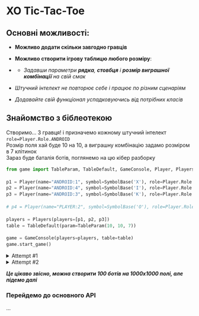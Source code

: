 # XO Tic-Tac-Toe

## Основні можливості:
+ **Можливо додати скільки завгодно гравців**

+ **Можливо створити ігрову таблицю любого розміру**:
+ + *Задавши параметри **рядка**, **стовбця** і **розмір виграшної комбінації** на свій смак*

+ *Штучний інтелект не повторює себе і працює по різним сценаріям*

+ *Додавайте свій функціонал успадковуючись від потрібних класів*


## Знайомство з біблеотекою
Створимо... 3 гравця! і призначемо кожному штучний інтелект `role=Player.Role.ANDROID`  
Розмір поля хай буде 10 на 10, а виграшну комбінацію задамо розміром в 7 клітинок  
Зараз буде баталія ботів, поглянемо на цю кібер разборку

```python
from game import TableParam, TableDefault, GameConsole, Player, Players, SymbolBase

p1 = Player(name="ANDROID:1", symbol=SymbolBase('X'), role=Player.Role.ANDROID)
p2 = Player(name="ANDROID:4", symbol=SymbolBase('I'), role=Player.Role.ANDROID)
p3 = Player(name="ANDROID:3", symbol=SymbolBase('K'), role=Player.Role.ANDROID)

# p4 = Player(name="PLAYER:2", symbol=SymbolBase('O'), role=Player.Role.USER)

players = Players(players=[p1, p2, p3])
table = TableDefault(param=TableParam(10, 10, 7))

game = GameConsole(players=players, table=table)
game.start_game()
```
<details>
  <summary>Attempt #1</summary>
  
![Image alt](images/win_10_10.png)
</details>

<details>
  <summary>Attempt #2</summary>
  
![Image alt](images/peace_10_10.png)
</details>

___Це цікаво звісно, можна створити 100 ботів на 1000х1000 полі, але підемо далі___

### Перейдемо до основного API
...

